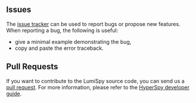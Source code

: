 ## Issues

The [issue tracker](https://github.com/lumispy/lumispy/issues) can be used to report bugs or propose new features. When reporting a bug, the following is useful:
- give a minimal example demonstrating the bug,
- copy and paste the error traceback.

## Pull Requests

If you want to contribute to the LumiSpy source code, you can send us a [pull request](https://github.com/lumispy/lumispy/pulls). For more information, please refer to the [HyperSpy developer guide](http://hyperspy.org/hyperspy-doc/current/dev_guide/intro.html).
